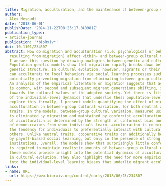```yaml
---
title: Migration, acculturation, and the maintenance of between-group cultural variation
authors:
- Alex Mesoudi
date: '2018-06-01'
publishDate: '2024-11-22T08:25:17.840981Z'
publication_types:
- article-journal
publication: '*bioRxiv*'
doi: 10.1101/234807
abstract: How do migration and acculturation (i.e. psychological or behavioral change
  resulting from migration) affect within- and between-group cultural variation? Here
  I answer this question by drawing analogies between genetic and cultural evolution.
  Population genetic models show that migration rapidly breaks down between-group
  genetic structure. In cultural evolution, however, migrants or their descendants
  can acculturate to local behaviors via social learning processes such as conformity,
  potentially preventing migration from eliminating between-group cultural variation.
  An analysis of the empirical literature on migration suggests that acculturation
  is common, with second and subsequent migrant generations shifting, sometimes substantially,
  towards the cultural values of the adopted society. Yet there is little understanding
  of the individual-level dynamics that underlie these population-level shifts. To
  explore this formally, I present models quantifying the effect of migration and
  acculturation on between-group cultural variation, for both neutral and costly cooperative
  traits. In the models, between-group cultural variation, measured using F statistics,
  is eliminated by migration and maintained by conformist acculturation. The extent
  of acculturation is determined by the strength of conformist bias and the number
  of demonstrators from whom individuals learn. Acculturation is countered by assortation,
  the tendency for individuals to preferentially interact with culturally-similar
  others. Unlike neutral traits, cooperative traits can additionally be maintained
  by payoff-biased social learning, but only in the presence of strong sanctioning
  institutions. Overall, the models show that surprisingly little conformist acculturation
  is required to maintain realistic amounts of between-group cultural diversity. While
  these models provide insight into the potential dynamics of acculturation and migration
  in cultural evolution, they also highlight the need for more empirical research
  into the individual-level learning biases that underlie migrant acculturation.
links:
- name: URL
  url: https://www.biorxiv.org/content/early/2018/06/13/234807
---
```

